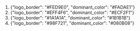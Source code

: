 1.  {"logo_border": "#FED9E0", "dominant_color": "#FADAE1"}
2.  {"logo_border": "#EFF4F6", "dominant_color": "#ECF2F1"}
3.  {"logo_border": "#1A1A1A", "dominant_color": "#1B1B1B"}
4.  {"logo_border": "#98F721", "dominant_color": "#080B08"}